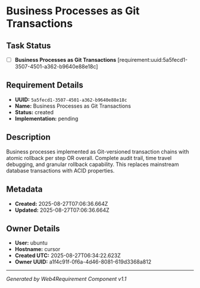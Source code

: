 # Business Processes as Git Transactions

## Task Status
- [ ] **Business Processes as Git Transactions** [requirement:uuid:5a5fecd1-3507-4501-a362-b9640e88e18c]

## Requirement Details

- **UUID:** `5a5fecd1-3507-4501-a362-b9640e88e18c`
- **Name:** Business Processes as Git Transactions
- **Status:** created
- **Implementation:** pending

## Description

Business processes implemented as Git-versioned transaction chains with atomic rollback per step OR overall. Complete audit trail, time travel debugging, and granular rollback capability. This replaces mainstream database transactions with ACID properties.

## Metadata

- **Created:** 2025-08-27T07:06:36.664Z
- **Updated:** 2025-08-27T07:06:36.664Z

## Owner Details

- **User:** ubuntu
- **Hostname:** cursor
- **Created UTC:** 2025-08-27T06:34:22.623Z
- **Owner UUID:** a1f4c91f-0f6a-4d46-8081-619d3368a812

---

*Generated by Web4Requirement Component v1.1*